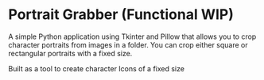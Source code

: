 # Portrait Grabber (Functional WIP)

A simple Python application using Tkinter and Pillow that allows you to crop character portraits from images in a folder. You can crop either square or rectangular portraits with a fixed size.

Built as a tool to create character Icons of a fixed size